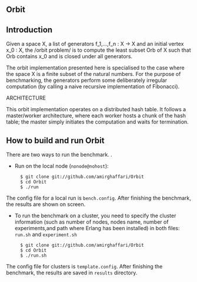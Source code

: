 Orbit
-----------

Introduction
------------
Given a space X, a list of generators f_1,...,f_n : X -> X and an initial vertex x_0 : X, the /orbit problem/ is to compute the least subset Orb of X such that Orb contains x_0 and is closed under all generators.

The orbit implementation presented here is specialised to the case where the space X is a finite subset of the natural numbers. For the purpose of benchmarking, the generators perform some deliberately irregular
computation (by calling a naive recursive implementation of Fibonacci).

ARCHITECTURE

This orbit implementation operates on a distributed hash table. It follows a master/worker architecture, where each worker hosts a chunk of the hash table; the master simply initiates the computation
and waits for termination.

How to build and run Orbit
----------------------------------------

There are two ways to run the benchmark. .

* Run on the local node (`nonode@nohost`):

		$ git clone git://github.com/amirghaffari/Orbit
		$ cd Orbit
		$ ./run

The config file for a local run is `bench.config`. After finishing the benchmark, the results are shown on screen. 

* To run the benchmark on a cluster, you need to specify the cluster information (such as number of nodes, nodes name, number of experiments,and path where Erlang has been installed) in both files: `run.sh` and `experiment.sh`

		$ git clone git://github.com/amirghaffari/Orbit
		$ cd Orbit
		$ ./run.sh

The config file for clusters is `template.config`. After finishing the benchmark, the results are saved in `results` directory.

